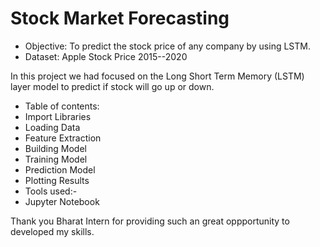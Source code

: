 # Stock Market Forecasting

- Objective:
To predict the stock price of any company by using LSTM.
- Dataset:
Apple Stock Price 2015--2020

In this project we had focused on the Long Short Term Memory (LSTM) layer model to predict if stock will go up or down.
- Table of contents:
- Import Libraries
- Loading Data
- Feature Extraction
- Building Model
- Training Model
- Prediction Model
- Plotting Results
- Tools used:-
- Jupyter Notebook

  
Thank you Bharat Intern for providing such an great oppportunity to developed my skills.
